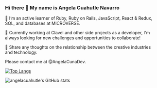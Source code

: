### Hi there 👋 My name is Angela Cuahutle Navarro


🌱 I’m an active learner of Ruby, Ruby on Rails, JavaScript, React & Redux, SQL, and databases at MICROVERSE.

🔭 Currently working at Clavel and other side projects as a developer, I'm always looking for new challenges and opportunities to collaborate!

💬 Share any thoughts on the relationship between the creative industries and technology.

Please contact me at @AngelaCunaDev.

[![Top Langs](https://github-readme-stats.vercel.app/api/top-langs/?username=angelacuahutle&layout=compact)](https://github.com/angelacuahutle/github-readme-stats)

![angelacuahutle's GitHub stats](https://github-readme-stats.vercel.app/api?username=angelacuahutle&theme=tokyonight&show_icons=true)


